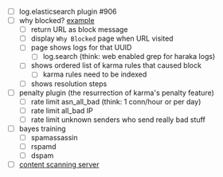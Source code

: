 

- [ ] log.elasticsearch plugin #906
- [ ] why blocked?  [example](https://mail.theartfarm.com/haraka/)
    - [ ] return URL as block message
    - [ ] display `Why Blocked` page when URL visited
    - [ ] page shows logs for that UUID
        - [ ] log.search (think: web enabled grep for haraka logs)
    - [ ] shows ordered list of karma rules that caused block
        - [ ] karma rules need to be indexed
    - [ ] shows resolution steps
- [ ] penalty plugin (the resurrection of karma's penalty feature)
    - [ ] rate limit asn_all_bad (think: 1 conn/hour or per day)
    - [ ] rate limit all_bad IP
    - [ ] rate limit unknown senders who send really bad stuff
- [ ] bayes training
    - [ ] spamassassin
    - [ ] rspamd
    - [ ] dspam
- [ ] [content scanning server](https://github.com/baudehlo/haraka#1032)